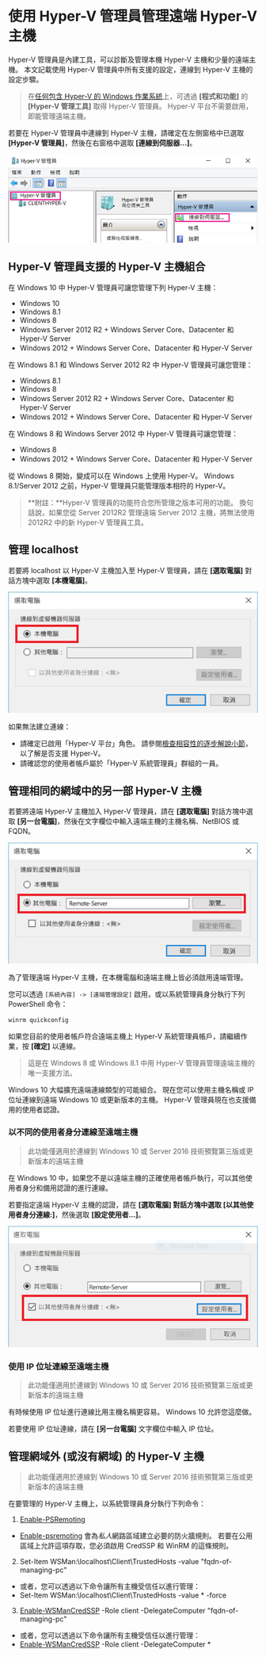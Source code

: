 # 使用 Hyper-V 管理員管理遠端 Hyper-V 主機

Hyper-V 管理員是內建工具，可以診斷及管理本機 Hyper-V 主機和少量的遠端主機。 本文記載使用 Hyper-V 管理員中所有支援的設定，連線到 Hyper-V 主機的設定步驟。

>在[任何包含 Hyper-V 的 Windows 作業系統](../quick_start/walkthrough_compatibility.md#OperatingSystemRequirements)上，可透過 **[程式和功能]** 的 **[Hyper-V 管理工具]** 取得 Hyper-V 管理員。 Hyper-V 平台不需要啟用，即能管理遠端主機。

若要在 Hyper-V 管理員中連線到 Hyper-V 主機，請確定在左側窗格中已選取 **[Hyper-V 管理員]**，然後在右窗格中選取 **[連線到伺服器...]**。

![](media/HyperVManager-ConnectToHost.png)

## Hyper-V 管理員支援的 Hyper-V 主機組合

在 Windows 10 中 Hyper-V 管理員可讓您管理下列 Hyper-V 主機：
* Windows 10
* Windows 8.1
* Windows 8
* Windows Server 2012 R2 + Windows Server Core、Datacenter 和 Hyper-V Server
* Windows 2012 + Windows Server Core、Datacenter 和 Hyper-V Server

在 Windows 8.1 和 Windows Server 2012 R2 中 Hyper-V 管理員可讓您管理：
* Windows 8.1
* Windows 8
* Windows Server 2012 R2 + Windows Server Core、Datacenter 和 Hyper-V Server
* Windows 2012 + Windows Server Core、Datacenter 和 Hyper-V Server

在 Windows 8 和 Windows Server 2012 中 Hyper-V 管理員可讓您管理：
* Windows 8
* Windows 2012 + Windows Server Core、Datacenter 和 Hyper-V Server

從 Windows 8 開始，變成可以在 Windows 上使用 Hyper-V。 Windows 8.1/Server 2012 之前，Hyper-V 管理員只能管理版本相符的 Hyper-V。

>**附註：**Hyper-V 管理員的功能符合您所管理之版本可用的功能。 換句話說，如果您從 Server 2012R2 管理遠端 Server 2012 主機，將無法使用 2012R2 中的新 Hyper-V 管理員工具。

## 管理 localhost

若要將 localhost 以 Hyper-V 主機加入至 Hyper-V 管理員，請在 **[選取電腦]** 對話方塊中選取 **[本機電腦]**。

![](media/HyperVManager-ConnectToLocalHost.png)

如果無法建立連線：
*  請確定已啟用「Hyper-V 平台」角色。
請參閱[檢查相容性的逐步解說小節](../quick_start/walkthrough_compatibility.md)，以了解是否支援 Hyper-V。
*  請確認您的使用者帳戶屬於「Hyper-V 系統管理員」群組的一員。


## 管理相同的網域中的另一部 Hyper-V 主機

若要將遠端 Hyper-V 主機加入 Hyper-V 管理員，請在 **[選取電腦]** 對話方塊中選取 **[另一台電腦]**，然後在文字欄位中輸入遠端主機的主機名稱、NetBIOS 或 FQDN。

![](media/HyperVManager-ConnectToRemoteHost.png)

為了管理遠端 Hyper-V 主機，在本機電腦和遠端主機上皆必須啟用遠端管理。

您可以透過 `[系統內容] -> [遠端管理設定]` 啟用，或以系統管理員身分執行下列 PowerShell 命令：

``` PowerShell
winrm quickconfig
```

如果您目前的使用者帳戶符合遠端主機上 Hyper-V 系統管理員帳戶，請繼續作業，按 **[確定]** 以連線。

>這是在 Windows 8 或 Windows 8.1 中用 Hyper-V 管理員管理遠端主機的唯一支援方法。


Windows 10 大幅擴充遠端連線類型的可能組合。
現在您可以使用主機名稱或 IP 位址連線到遠端 Windows 10 或更新版本的主機。 Hyper-V 管理員現在也支援備用的使用者認證。


### 以不同的使用者身分連線至遠端主機

>此功能僅適用於連線到 Windows 10 或 Server 2016 技術預覽第三版或更新版本的遠端主機

在 Windows 10 中，如果您不是以遠端主機的正確使用者帳戶執行，可以其他使用者身分和備用認證的進行連線。

若要指定遠端 Hyper-V 主機的認證，請在 **[選取電腦] 對話方塊中選取 [以其他使用者身分連線:]**，然後選取 **[設定使用者...]**。

![](media/HyperVManager-ConnectToRemoteHostAltCreds.png)


### 使用 IP 位址連線至遠端主機

>此功能僅適用於連線到 Windows 10 或 Server 2016 技術預覽第三版或更新版本的遠端主機

有時候使用 IP 位址進行連線比用主機名稱更容易。 Windows 10 允許您這麼做。

若要使用 IP 位址連線，請在 **[另一台電腦]** 文字欄位中輸入 IP 位址。


## 管理網域外 (或沒有網域) 的 Hyper-V 主機

>此功能僅適用於連線到 Windows 10 或 Server 2016 技術預覽第三版或更新版本的遠端主機

在要管理的 Hyper-V 主機上，以系統管理員身分執行下列命令：

1.  [Enable-PSRemoting](https://technet.microsoft.com/en-us/library/hh849694.aspx)
* [Enable-psremoting](https://technet.microsoft.com/en-us/library/hh849694.aspx) 會為*私人*網路區域建立必要的防火牆規則。 若要在公用區域上允許這項存取，您必須啟用 CredSSP 和 WinRM 的這條規則。
2. Set-Item WSMan:\localhost\Client\TrustedHosts -value "fqdn-of-managing-pc"
* 或者，您可以透過以下命令讓所有主機受信任以進行管理：
* Set-Item WSMan:\localhost\Client\TrustedHosts -value * -force
3. [Enable-WSManCredSSP](https://technet.microsoft.com/en-us/library/hh849872.aspx) -Role client -DelegateComputer "fqdn-of-managing-pc"
* 或者，您可以透過以下命令讓所有主機受信任以進行管理：
* [Enable-WSManCredSSP](https://technet.microsoft.com/en-us/library/hh849872.aspx) -Role client -DelegateComputer *




<!--HONumber=Dec15_HO1-->
